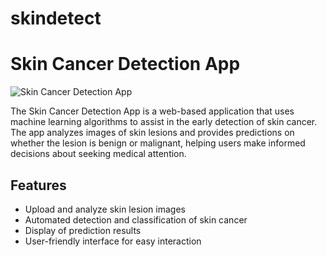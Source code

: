 # skindetect
# Skin Cancer Detection App

![Skin Cancer Detection App](app_screenshot.png)

The Skin Cancer Detection App is a web-based application that uses machine learning algorithms to assist in the early detection of skin cancer. The app analyzes images of skin lesions and provides predictions on whether the lesion is benign or malignant, helping users make informed decisions about seeking medical attention.

## Features

- Upload and analyze skin lesion images
- Automated detection and classification of skin cancer
- Display of prediction results
- User-friendly interface for easy interaction
